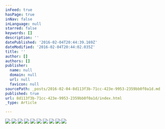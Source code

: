 ```yaml
---
inFeed: true
hasPage: true
inNav: false
inLanguage: null
starred: false
keywords: []
description: ''
datePublished: '2016-02-04T20:44:39.169Z'
dateModified: '2016-02-04T20:44:02.035Z'
title: ''
author: []
authors: []
publisher:
  name: null
  domain: null
  url: null
  favicon: null
sourcePath: _posts/2016-02-04-8d113f3b-71cc-423e-9953-2359bb0f0a1d.md
published: true
url: 8d113f3b-71cc-423e-9953-2359bb0f0a1d/index.html
_type: Article

---
```

![](https://the-grid-user-content.s3-us-west-2.amazonaws.com/14007007-ae65-47f3-97f4-10026a6d9547.jpg)
![](https://the-grid-user-content.s3-us-west-2.amazonaws.com/f2eac468-1b12-45cf-8771-98cf15d17f3b.jpg)
![](https://the-grid-user-content.s3-us-west-2.amazonaws.com/5fd952c4-0db8-4385-9810-fd08629926a7.jpg)
![](https://the-grid-user-content.s3-us-west-2.amazonaws.com/09cda622-0d66-4a26-885c-8b87110c4571.jpg)
![](https://the-grid-user-content.s3-us-west-2.amazonaws.com/63696d49-d615-4c20-98a3-28b311aa5961.jpg)
![](https://the-grid-user-content.s3-us-west-2.amazonaws.com/7f6bd86d-60a6-4259-b530-f76cf52b5fea.jpg)
![](https://the-grid-user-content.s3-us-west-2.amazonaws.com/a0ec15da-1695-4416-8356-967446578acc.jpg)
![](https://the-grid-user-content.s3-us-west-2.amazonaws.com/937e3497-ece2-428a-bcd3-23289eeecd2d.jpg)
![](https://the-grid-user-content.s3-us-west-2.amazonaws.com/8cbedc02-3cfb-4280-a565-252a55081540.jpg)
![](https://the-grid-user-content.s3-us-west-2.amazonaws.com/1373f552-b044-4ceb-9c69-66a51faa631a.jpg)